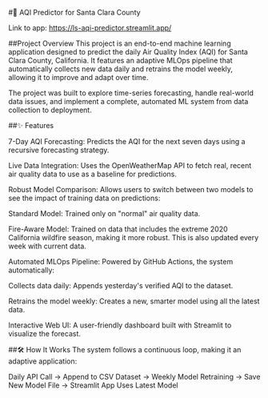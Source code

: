 #💨 AQI Predictor for Santa Clara County

Link to app: https://ls-aqi-predictor.streamlit.app/

##Project Overview
This project is an end-to-end machine learning application designed to predict the daily Air Quality Index (AQI) for Santa Clara County, California. It features an adaptive MLOps pipeline that automatically collects new data daily and retrains the model weekly, allowing it to improve and adapt over time.

The project was built to explore time-series forecasting, handle real-world data issues, and implement a complete, automated ML system from data collection to deployment.

##✨ Features

7-Day AQI Forecasting: Predicts the AQI for the next seven days using a recursive forecasting strategy.

Live Data Integration: Uses the OpenWeatherMap API to fetch real, recent air quality data to use as a baseline for predictions.

Robust Model Comparison: Allows users to switch between two models to see the impact of training data on predictions:

Standard Model: Trained only on "normal" air quality data.

Fire-Aware Model: Trained on data that includes the extreme 2020 California wildfire season, making it more robust. This is also updated every week with current data.

Automated MLOps Pipeline: Powered by GitHub Actions, the system automatically:

Collects data daily: Appends yesterday's verified AQI to the dataset.

Retrains the model weekly: Creates a new, smarter model using all the latest data.

Interactive Web UI: A user-friendly dashboard built with Streamlit to visualize the forecast.

##🛠️ How It Works
The system follows a continuous loop, making it an adaptive application:

Daily API Call -> Append to CSV Dataset -> Weekly Model Retraining -> Save New Model File -> Streamlit App Uses Latest Model
